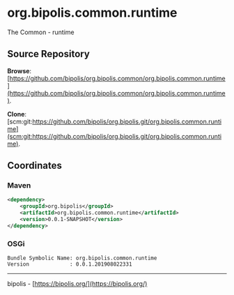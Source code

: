 # org.bipolis.common.runtime

The Common - runtime

## Source Repository

**Browse**: [https://github.com/bipolis/org.bipolis.common/org.bipolis.common.runtime](https://github.com/bipolis/org.bipolis.common/org.bipolis.common.runtime).

**Clone**: [scm:git:https://github.com/bipolis/org.bipolis.git/org.bipolis.common.runtime](scm:git:https://github.com/bipolis/org.bipolis.git/org.bipolis.common.runtime).

## Coordinates

### Maven

```xml
<dependency>
    <groupId>org.bipolis</groupId>
    <artifactId>org.bipolis.common.runtime</artifactId>
    <version>0.0.1-SNAPSHOT</version>
</dependency>
```

### OSGi

```
Bundle Symbolic Name: org.bipolis.common.runtime
Version             : 0.0.1.201908022331
```

---
bipolis - [https://bipolis.org/](https://bipolis.org/)